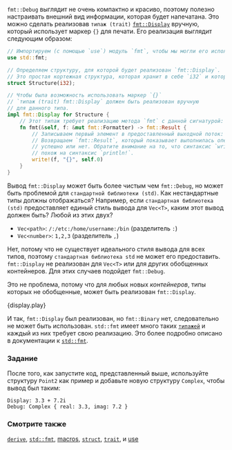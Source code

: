 `fmt::Debug` выглядит не очень компактно и красиво, поэтому полезно настраивать внешний вид информации, которая будет напечатана. Это можно сделать реализовав `типаж (trait)`
[`fmt::Display`][fmt] вручную, который использует маркер `{}` для печати. Его реализация выглядит следующим образом:

```rust
// Импортируем (с помощью `use`) модуль `fmt`, чтобы мы могли его использовать.
use std::fmt;

// Определяем структуру, для которой будет реализован `fmt::Display`.
// Это простая кортежная структура, которая хранит в себе `i32` и которой присвоено имя `Structure`.
struct Structure(i32);

// Чтобы была возможность использовать маркер `{}`
// `типаж (trait) fmt::Display` должен быть реализован вручную 
// для данного типа.
impl fmt::Display for Structure {
    // Этот типаж требует реализацию метода `fmt` с данной сигнатурой:
    fn fmt(&self, f: &mut fmt::Formatter) -> fmt::Result {
        // Записываем первый элемент в предоставленный выходной поток: `f`.
        // Возвращаем `fmt::Result`, который показывает выполнилась операция
        // успешно или нет. Обратите внимание на то, что синтаксис `write!`
        // похож на синтаксис `println!`.
        write!(f, "{}", self.0)
    }
}
```
Вывод `fmt::Display` может быть более чистым чем `fmt::Debug`, но может быть
проблемой для `стандартной библиотеки (std)`. Как нестандартные типы должны отображаться?
Например, если `стандартная библиотека (std)` предоставляет единый стиль вывода для
`Vec<T>`, каким этот вывод должен быть? Любой из этих двух?

* `Vec<path>`: `/:/etc:/home/username:/bin` (разделитель `:`)
* `Vec<number>`: `1,2,3` (разделитель `,`)

Нет, потому что не существует идеального стиля вывода для всех типов, поэтому
`стандартная библиотека std` не может его предоставить. `fmt::Display` не реализован для 
`Vec<T>` или для других обобщенных контейнеров. Для этих случаев подойдет `fmt::Debug`.

Это не проблема, потому что для любых новых *контейнеров*, типы которых не обобщенные, может быть реализован `fmt::Display`.

{display.play}

И так, `fmt::Display` был реализован, но `fmt::Binary` нет, следовательно не может быть
использован. `std::fmt` имеет много таких [`типажей`][traits] и
каждый из них требует свою реализацию. Это более подробно описано в документации к 
[`std::fmt`][fmt].

### Задание

После того, как запустите код, представленный выше, используйте структуру `Point2` как пример и добавьте новую структуру `Complex`, чтобы вывод был таким:

```
Display: 3.3 + 7.2i
Debug: Complex { real: 3.3, imag: 7.2 }
```

### Смотрите также

[`derive`][derive], [`std::fmt`][fmt], [macros], [`struct`][structs],
[`trait`][traits], и [use][use]

[derive]: /trait/derive.html
[fmt]: http://doc.rust-lang.org/std/fmt/
[macros]: /macros.html
[structs]: /custom_types/structs.html
[traits]: /trait.html
[use]: /mod/use.html
